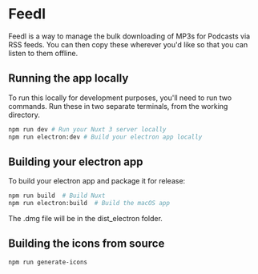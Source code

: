 # Feedl

Feedl is a way to manage the bulk downloading of MP3s for Podcasts via RSS feeds. You can then copy these wherever you'd like so that you can listen to them offline.

## Running the app locally

To run this locally for development purposes, you'll need to run two commands. Run these in two separate terminals, from the working directory.

```sh
npm run dev # Run your Nuxt 3 server locally
npm run electron:dev # Build your electron app locally
```

## Building your electron app

To build your electron app and package it for release:

```sh
npm run build  # Build Nuxt
npm run electron:build  # Build the macOS app
```

The .dmg file will be in the dist_electron folder.

## Building the icons from source

```sh
npm run generate-icons
```